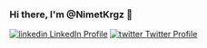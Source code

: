 ### Hi there, I'm @NimetKrgz 👋

[![linkedin](https://i.stack.imgur.com/gVE0j.png) LinkedIn Profile](https://www.linkedin.com/in/nimet-karagöz-34238390/)
[![twitter](https://i.stack.imgur.com/tSDep.png) Twitter Profile](https://twitter.com/nimetkaragoz/)

<!--
**NimetKrgz/NimetKrgz** is a ✨ _special_ ✨ repository because its `README.md` (this file) appears on your GitHub profile.

Here are some ideas to get you started:

- 🔭 I’m currently working on ...
- 🌱 I’m currently learning ...
- 👯 I’m looking to collaborate on ...
- 🤔 I’m looking for help with ...
- 💬 Ask me about ...
- 📫 How to reach me: ...
- 😄 Pronouns: ...
- ⚡ Fun fact: ...
- 🤩
-->
